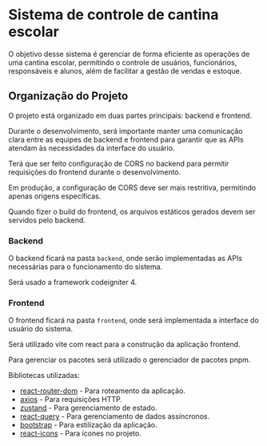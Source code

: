 # Sistema de controle de cantina escolar

O objetivo desse sistema é gerenciar de forma eficiente as operações de uma cantina escolar, permitindo o controle de usuários, funcionários, responsáveis e alunos, além de facilitar a gestão de vendas e estoque.

## Organização do Projeto

O projeto está organizado em duas partes principais: backend e frontend.

Durante o desenvolvimento, será importante manter uma comunicação clara entre as equipes de backend e frontend para garantir que as APIs atendam às necessidades da interface do usuário.

Terá que ser feito configuração de CORS no backend para permitir requisições do frontend durante o desenvolvimento.

Em produção, a configuração de CORS deve ser mais restritiva, permitindo apenas origens específicas.

Quando fizer o build do frontend, os arquivos estáticos gerados devem ser servidos pelo backend.

### Backend

O backend ficará na pasta `backend`, onde serão implementadas as APIs necessárias para o funcionamento do sistema.

Será usado a framework codeigniter 4.

### Frontend

O frontend ficará na pasta `frontend`, onde será implementada a interface do usuário do sistema.

Será utilizado vite com react para a construção da aplicação frontend.

Para gerenciar os pacotes será utilizado o gerenciador de pacotes pnpm.

Bibliotecas utilizadas:

- [react-router-dom](https://reactrouter.com/en/main) - Para roteamento da aplicação.
- [axios](https://axios-http.com/) - Para requisições HTTP.
- [zustand](https://github.com/pmndrs/zustand) - Para gerenciamento de estado.
- [react-query](https://react-query.tanstack.com/) - Para gerenciamento de dados assíncronos.
- [bootstrap](https://getbootstrap.com/) - Para estilização da aplicação.
- [react-icons](https://react-icons.github.io/react-icons/) - Para ícones no projeto.
